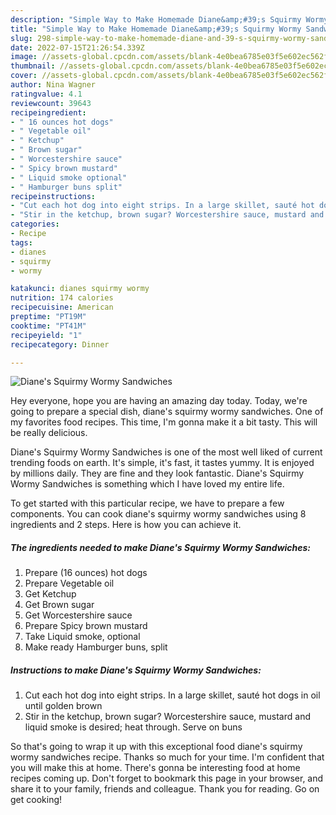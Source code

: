 ```yaml
---
description: "Simple Way to Make Homemade Diane&amp;#39;s Squirmy Wormy Sandwiches"
title: "Simple Way to Make Homemade Diane&amp;#39;s Squirmy Wormy Sandwiches"
slug: 298-simple-way-to-make-homemade-diane-and-39-s-squirmy-wormy-sandwiches
date: 2022-07-15T21:26:54.339Z
image: //assets-global.cpcdn.com/assets/blank-4e0bea6785e03f5e602ec562f230caae08da540cada707380b4fe1bbebba43da.png
thumbnail: //assets-global.cpcdn.com/assets/blank-4e0bea6785e03f5e602ec562f230caae08da540cada707380b4fe1bbebba43da.png
cover: //assets-global.cpcdn.com/assets/blank-4e0bea6785e03f5e602ec562f230caae08da540cada707380b4fe1bbebba43da.png
author: Nina Wagner
ratingvalue: 4.1
reviewcount: 39643
recipeingredient:
- " 16 ounces hot dogs"
- " Vegetable oil"
- " Ketchup"
- " Brown sugar"
- " Worcestershire sauce"
- " Spicy brown mustard"
- " Liquid smoke optional"
- " Hamburger buns split"
recipeinstructions:
- "Cut each hot dog into eight strips. In a large skillet, sauté hot dogs in oil until golden brown"
- "Stir in the ketchup, brown sugar? Worcestershire sauce, mustard and liquid smoke is desired; heat through. Serve on buns"
categories:
- Recipe
tags:
- dianes
- squirmy
- wormy

katakunci: dianes squirmy wormy 
nutrition: 174 calories
recipecuisine: American
preptime: "PT19M"
cooktime: "PT41M"
recipeyield: "1"
recipecategory: Dinner

---
```



![Diane&#39;s Squirmy Wormy Sandwiches](//assets-global.cpcdn.com/assets/blank-4e0bea6785e03f5e602ec562f230caae08da540cada707380b4fe1bbebba43da.png)

Hey everyone, hope you are having an amazing day today. Today, we're going to prepare a special dish, diane&#39;s squirmy wormy sandwiches. One of my favorites food recipes. This time, I'm gonna make it a bit tasty. This will be really delicious.

Diane&#39;s Squirmy Wormy Sandwiches is one of the most well liked of current trending foods on earth. It's simple, it's fast, it tastes yummy. It is enjoyed by millions daily. They are fine and they look fantastic. Diane&#39;s Squirmy Wormy Sandwiches is something which I have loved my entire life.




To get started with this particular recipe, we have to prepare a few components. You can cook diane&#39;s squirmy wormy sandwiches using 8 ingredients and 2 steps. Here is how you can achieve it.

<!--inarticleads1-->

##### The ingredients needed to make Diane&#39;s Squirmy Wormy Sandwiches:

1. Prepare  (16 ounces) hot dogs
1. Prepare  Vegetable oil
1. Get  Ketchup
1. Get  Brown sugar
1. Get  Worcestershire sauce
1. Prepare  Spicy brown mustard
1. Take  Liquid smoke, optional
1. Make ready  Hamburger buns, split




<!--inarticleads2-->

##### Instructions to make Diane&#39;s Squirmy Wormy Sandwiches:

1. Cut each hot dog into eight strips. In a large skillet, sauté hot dogs in oil until golden brown
1. Stir in the ketchup, brown sugar? Worcestershire sauce, mustard and liquid smoke is desired; heat through. Serve on buns




So that's going to wrap it up with this exceptional food diane&#39;s squirmy wormy sandwiches recipe. Thanks so much for your time. I'm confident that you will make this at home. There's gonna be interesting food at home recipes coming up. Don't forget to bookmark this page in your browser, and share it to your family, friends and colleague. Thank you for reading. Go on get cooking!
